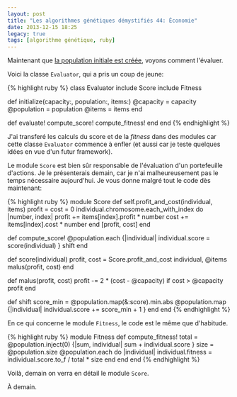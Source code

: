 ```yaml
---
layout: post
title: "Les algorithmes génétiques démystifiés 44: Économie"
date: 2013-12-15 18:25
legacy: true
tags: [algorithme génétique, ruby]
---
```




Maintenant que [la population initiale est créée](),
voyons comment l'évaluer.

<!-- more -->

Voici la classe `Evaluator`, qui a pris un coup de jeune:

{% highlight ruby %}
class Evaluator
  include Score
  include Fitness

  def initialize(capacity:, population:, items:)
    @capacity = capacity
    @population = population
    @items = items
  end

  def evaluate!
    compute_score!
    compute_fitness!
  end
end
{% endhighlight %}

J'ai transferé les calculs du score et de la *fitness* dans des modules
car cette classe `Evaluator` commence à enfler (et aussi car je teste
quelques idées en vue d'un futur framework).

Le module `Score` est bien sûr responsable de l'évaluation d'un
portefeuille d'actions. Je le présenterais demain, car je n'ai
malheureusement pas le temps nécessaire aujourd'hui. Je vous donne
malgré tout le code dès maintenant:

{% highlight ruby %}
module Score
  def self.profit_and_cost(individual, items)
    profit = cost = 0
    individual.chromosome.each_with_index do |number, index|
      profit += items[index].profit * number
      cost += items[index].cost * number
    end
    [profit, cost]
  end

  def compute_score!
    @population.each {|individual| individual.score = score(individual) }
    shift
  end

  def score(individual)
    profit, cost = Score.profit_and_cost individual, @items
    malus(profit, cost)
  end

  def malus(profit, cost)
    profit -= 2 * (cost - @capacity) if cost > @capacity
    profit
  end

  def shift
    score_min = @population.map(&:score).min.abs
    @population.map {|individual| individual.score += score_min + 1 }
  end
end
{% endhighlight %}


En ce qui concerne le module `Fitness`, le code est le même que
d'habitude.

{% highlight ruby %}
module Fitness
  def compute_fitness!
    total = @population.inject(0) {|sum, individual| sum + individual.score }
    size = @population.size
    @population.each do |individual|
      individual.fitness = individual.score.to_f / total * size
    end
  end
end
{% endhighlight %}

Voilà, demain on verra en détail le module `Score`.





À demain.


